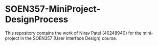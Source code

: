 # SOEN357-MiniProject-DesignProcess
This repository contains the work of Nirav Patel (40248940) for the mini-project in the SOEN357 (User Interface Design) course.
